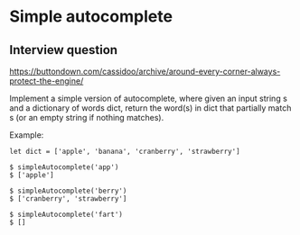 # Simple autocomplete

## Interview question

https://buttondown.com/cassidoo/archive/around-every-corner-always-protect-the-engine/

Implement a simple version of autocomplete, where given an input string s and a dictionary of words dict, return the word(s) in dict that partially match s (or an empty string if nothing matches).

Example:

```
let dict = ['apple', 'banana', 'cranberry', 'strawberry']

$ simpleAutocomplete('app')
$ ['apple']

$ simpleAutocomplete('berry')
$ ['cranberry', 'strawberry']

$ simpleAutocomplete('fart')
$ []
```

